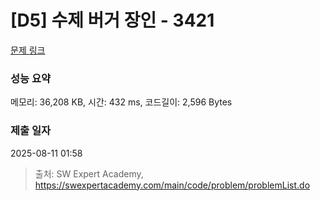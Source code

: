 # [D5] 수제 버거 장인 - 3421 

[문제 링크](https://swexpertacademy.com/main/code/problem/problemDetail.do?contestProbId=AWErcQmKy6kDFAXi) 

### 성능 요약

메모리: 36,208 KB, 시간: 432 ms, 코드길이: 2,596 Bytes

### 제출 일자

2025-08-11 01:58



> 출처: SW Expert Academy, https://swexpertacademy.com/main/code/problem/problemList.do
